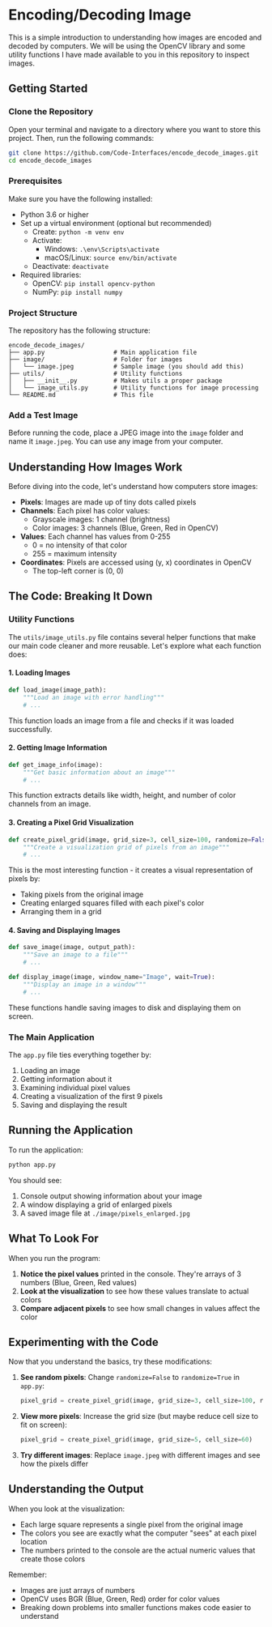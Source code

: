 # Encoding/Decoding Image

This is a simple introduction to understanding how images are encoded and decoded by computers. We will be using the OpenCV library and some utility functions I have made available to you in this repository to inspect images.

## Getting Started

### Clone the Repository

Open your terminal and navigate to a directory where you want to store this project. Then, run the following commands:

```bash
git clone https://github.com/Code-Interfaces/encode_decode_images.git
cd encode_decode_images
```

### Prerequisites

Make sure you have the following installed:

- Python 3.6 or higher
- Set up a virtual environment (optional but recommended)
  - Create: `python -m venv env`
  - Activate:
    - Windows: `.\env\Scripts\activate`
    - macOS/Linux: `source env/bin/activate`
  - Deactivate: `deactivate`
- Required libraries:
  - OpenCV: `pip install opencv-python`
  - NumPy: `pip install numpy`

### Project Structure

The repository has the following structure:

```tree
encode_decode_images/
├── app.py                   # Main application file
├── image/                   # Folder for images
│   └── image.jpeg           # Sample image (you should add this)
├── utils/                   # Utility functions
│   ├── __init__.py          # Makes utils a proper package
│   └── image_utils.py       # Utility functions for image processing
└── README.md                # This file
```

### Add a Test Image

Before running the code, place a JPEG image into the `image` folder and name it `image.jpeg`. You can use any image from your computer.

## Understanding How Images Work

Before diving into the code, let's understand how computers store images:

- **Pixels**: Images are made up of tiny dots called pixels
- **Channels**: Each pixel has color values:
  - Grayscale images: 1 channel (brightness)
  - Color images: 3 channels (Blue, Green, Red in OpenCV)
- **Values**: Each channel has values from 0-255
  - 0 = no intensity of that color
  - 255 = maximum intensity
- **Coordinates**: Pixels are accessed using (y, x) coordinates in OpenCV
  - The top-left corner is (0, 0)

## The Code: Breaking It Down

### Utility Functions

The `utils/image_utils.py` file contains several helper functions that make our main code cleaner and more reusable. Let's explore what each function does:

#### 1. Loading Images

```python
def load_image(image_path):
    """Load an image with error handling"""
    # ...
```

This function loads an image from a file and checks if it was loaded successfully.

#### 2. Getting Image Information

```python
def get_image_info(image):
    """Get basic information about an image"""
    # ...
```

This function extracts details like width, height, and number of color channels from an image.

#### 3. Creating a Pixel Grid Visualization

```python
def create_pixel_grid(image, grid_size=3, cell_size=100, randomize=False):
    """Create a visualization grid of pixels from an image"""
    # ...
```

This is the most interesting function - it creates a visual representation of pixels by:

- Taking pixels from the original image
- Creating enlarged squares filled with each pixel's color
- Arranging them in a grid

#### 4. Saving and Displaying Images

```python
def save_image(image, output_path):
    """Save an image to a file"""
    # ...

def display_image(image, window_name="Image", wait=True):
    """Display an image in a window"""
    # ...
```

These functions handle saving images to disk and displaying them on screen.

### The Main Application

The `app.py` file ties everything together by:

1. Loading an image
2. Getting information about it
3. Examining individual pixel values
4. Creating a visualization of the first 9 pixels
5. Saving and displaying the result

## Running the Application

To run the application:

```bash
python app.py
```

You should see:

1. Console output showing information about your image
2. A window displaying a grid of enlarged pixels
3. A saved image file at `./image/pixels_enlarged.jpg`

## What To Look For

When you run the program:

1. **Notice the pixel values** printed in the console. They're arrays of 3 numbers (Blue, Green, Red values)
2. **Look at the visualization** to see how these values translate to actual colors
3. **Compare adjacent pixels** to see how small changes in values affect the color

## Experimenting with the Code

Now that you understand the basics, try these modifications:

1. **See random pixels**: Change `randomize=False` to `randomize=True` in `app.py`:

   ```python
   pixel_grid = create_pixel_grid(image, grid_size=3, cell_size=100, randomize=True)
   ```

2. **View more pixels**: Increase the grid size (but maybe reduce cell size to fit on screen):

   ```python
   pixel_grid = create_pixel_grid(image, grid_size=5, cell_size=60)
   ```

3. **Try different images**: Replace `image.jpeg` with different images and see how the pixels differ

## Understanding the Output

When you look at the visualization:

- Each large square represents a single pixel from the original image
- The colors you see are exactly what the computer "sees" at each pixel location
- The numbers printed to the console are the actual numeric values that create those colors

Remember:

- Images are just arrays of numbers
- OpenCV uses BGR (Blue, Green, Red) order for color values
- Breaking down problems into smaller functions makes code easier to understand
